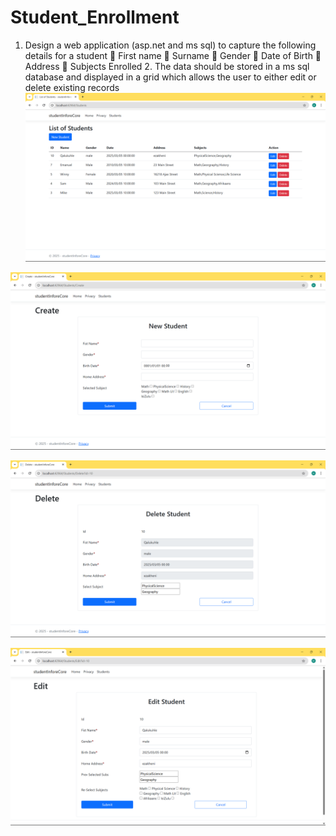 # Student_Enrollment
1. Design a web application (asp.net and ms sql) to capture the following details for a student  First name  Surname  Gender  Date of Birth  Address  Subjects Enrolled 2. The data should be stored in a ms sql database and displayed in a grid which allows the user to either edit or delete existing records
![Image Alt](https://github.com/mnelic/Student_Enrollment/blob/1e99533adb24725c7ec878e1efadee98a2208859/Grid.png)

![Image Alt](https://github.com/mnelic/Student_Enrollment/blob/1e99533adb24725c7ec878e1efadee98a2208859/create.png)

![Image Alt](https://github.com/mnelic/Student_Enrollment/blob/1e99533adb24725c7ec878e1efadee98a2208859/validation.png)

![Image Alt](https://github.com/mnelic/Student_Enrollment/blob/1e99533adb24725c7ec878e1efadee98a2208859/edit.png)

